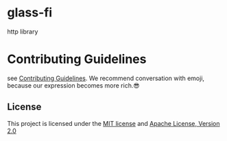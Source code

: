 # glass-fi

http library

# Contributing Guidelines

see [Contributing Guidelines](./CONTRIBUTING.md). We recommend conversation with emoji, because our expression becomes more rich.😎

## License

This project is licensed under the [MIT license](LICENSE-MIT) and [Apache License, Version 2.0](LICENSE-APACHE)
